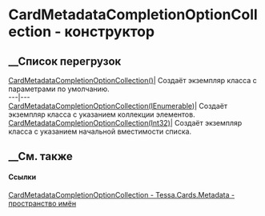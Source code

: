 # CardMetadataCompletionOptionCollection - конструктор
##  __Список перегрузок
[CardMetadataCompletionOptionCollection()](M_Tessa_Cards_Metadata_CardMetadataCompletionOptionCollection__ctor.htm)|
Создаёт экземпляр класса с параметрами по умолчанию.  
---|---  
[CardMetadataCompletionOptionCollection(IEnumerable<CardMetadataCompletionOption>)](M_Tessa_Cards_Metadata_CardMetadataCompletionOptionCollection__ctor_1.htm)|
Создаёт экземпляр класса с указанием коллекции элементов.  
[CardMetadataCompletionOptionCollection(Int32)](M_Tessa_Cards_Metadata_CardMetadataCompletionOptionCollection__ctor_2.htm)|
Создаёт экземпляр класса с указанием начальной вместимости списка.  
##  __См. также
#### Ссылки
[CardMetadataCompletionOptionCollection -
](T_Tessa_Cards_Metadata_CardMetadataCompletionOptionCollection.htm)
[Tessa.Cards.Metadata - пространство имён](N_Tessa_Cards_Metadata.htm)
